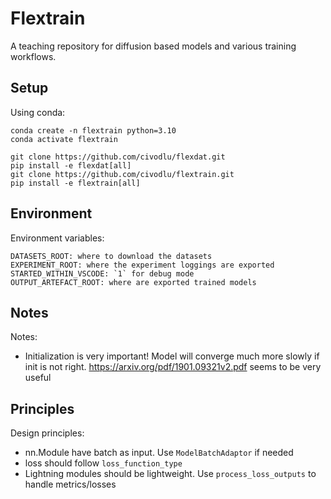 # Flextrain

A teaching repository for diffusion based models and various training workflows.

## Setup

Using conda:

    conda create -n flextrain python=3.10
    conda activate flextrain

    git clone https://github.com/civodlu/flexdat.git
    pip install -e flexdat[all]
    git clone https://github.com/civodlu/flextrain.git
    pip install -e flextrain[all]


## Environment

Environment variables:

    DATASETS_ROOT: where to download the datasets
    EXPERIMENT_ROOT: where the experiment loggings are exported
    STARTED_WITHIN_VSCODE: `1` for debug mode
    OUTPUT_ARTEFACT_ROOT: where are exported trained models


## Notes

Notes:

*  Initialization is very important! Model will converge much more slowly if init is not right. 
    https://arxiv.org/pdf/1901.09321v2.pdf seems to be very useful


## Principles

Design principles:

* nn.Module have batch as input. Use `ModelBatchAdaptor` if needed
* loss should follow `loss_function_type`
* Lightning modules should be lightweight. Use `process_loss_outputs` to handle metrics/losses